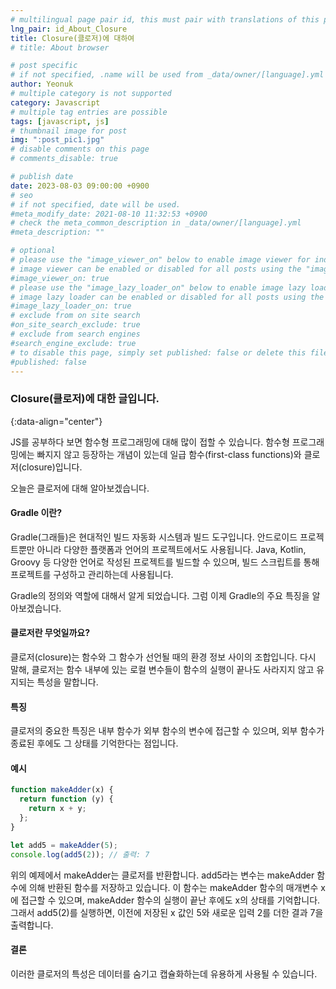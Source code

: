 ```yaml
---
# multilingual page pair id, this must pair with translations of this page. (This name must be unique)
lng_pair: id_About_Closure
title: Closure(클로저)에 대하여
# title: About browser

# post specific
# if not specified, .name will be used from _data/owner/[language].yml
author: Yeonuk
# multiple category is not supported
category: Javascript
# multiple tag entries are possible
tags: [javascript, js]
# thumbnail image for post
img: ":post_pic1.jpg"
# disable comments on this page
# comments_disable: true

# publish date
date: 2023-08-03 09:00:00 +0900
# seo
# if not specified, date will be used.
#meta_modify_date: 2021-08-10 11:32:53 +0900
# check the meta_common_description in _data/owner/[language].yml
#meta_description: ""

# optional
# please use the "image_viewer_on" below to enable image viewer for individual pages or posts (_posts/ or [language]/_posts folders).
# image viewer can be enabled or disabled for all posts using the "image_viewer_posts: true" setting in _data/conf/main.yml.
#image_viewer_on: true
# please use the "image_lazy_loader_on" below to enable image lazy loader for individual pages or posts (_posts/ or [language]/_posts folders).
# image lazy loader can be enabled or disabled for all posts using the "image_lazy_loader_posts: true" setting in _data/conf/main.yml.
#image_lazy_loader_on: true
# exclude from on site search
#on_site_search_exclude: true
# exclude from search engines
#search_engine_exclude: true
# to disable this page, simply set published: false or delete this file
#published: false
---
```


<!-- outline-start -->

### Closure(클로저)에 대한 글입니다.

{:data-align="center"}

<!-- outline-end -->

JS를 공부하다 보면 함수형 프로그래밍에 대해 많이 접할 수 있습니다.
함수형 프로그래밍에는 빠지지 않고 등장하는 개념이 있는데 일급 함수(first-class functions)와 클로저(closure)입니다.

오늘은 클로저에 대해 알아보겠습니다.

#### Gradle 이란?

Gradle(그래들)은 현대적인 빌드 자동화 시스템과 빌드 도구입니다. 안드로이드 프로젝트뿐만 아니라 다양한 플랫폼과 언어의 프로젝트에서도 사용됩니다.
Java, Kotlin, Groovy 등 다양한 언어로 작성된 프로젝트를 빌드할 수 있으며, 빌드 스크립트를 통해 프로젝트를 구성하고 관리하는데 사용됩니다.

Gradle의 정의와 역할에 대해서 알게 되었습니다. 그럼 이제 Gradle의 주요 특징을 알아보겠습니다.

#### 클로저란 무엇일까요?

클로저(closure)는 함수와 그 함수가 선언될 때의 환경 정보 사이의 조합입니다.
다시 말해, 클로저는 함수 내부에 있는 로컬 변수들이 함수의 실행이 끝나도 사라지지 않고 유지되는 특성을 말합니다.

#### 특징

클로저의 중요한 특징은 내부 함수가 외부 함수의 변수에 접근할 수 있으며, 외부 함수가 종료된 후에도 그 상태를 기억한다는 점입니다.

#### 예시

```javascript
function makeAdder(x) {
  return function (y) {
    return x + y;
  };
}

let add5 = makeAdder(5);
console.log(add5(2)); // 출력: 7
```

위의 예제에서 makeAdder는 클로저를 반환합니다. add5라는 변수는 makeAdder 함수에 의해 반환된 함수를 저장하고 있습니다. 이 함수는 makeAdder 함수의 매개변수 x에 접근할 수 있으며, makeAdder 함수의 실행이 끝난 후에도 x의 상태를 기억합니다. 그래서 add5(2)를 실행하면, 이전에 저장된 x 값인 5와 새로운 입력 2를 더한 결과 7을 출력합니다.

#### 결론

이러한 클로저의 특성은 데이터를 숨기고 캡슐화하는데 유용하게 사용될 수 있습니다.
